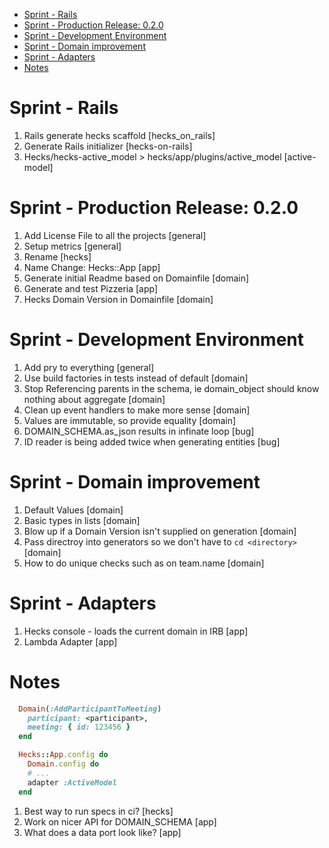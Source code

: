 <!-- TOC -->

- [Sprint - Rails](#sprint---rails)
- [Sprint - Production Release: 0.2.0](#sprint---production-release-020)
- [Sprint - Development Environment](#sprint---development-environment)
- [Sprint - Domain improvement](#sprint---domain-improvement)
- [Sprint - Adapters](#sprint---adapters)
- [Notes](#notes)

<!-- /TOC -->

# Sprint - Rails
1. Rails generate hecks scaffold [hecks_on_rails]
1. Generate Rails initializer [hecks-on-rails]
1. Hecks/hecks-active_model > hecks/app/plugins/active_model [active-model]

# Sprint - Production Release: 0.2.0
1. Add License File to all the projects [general]
1. Setup metrics [general]
1. Rename [hecks]
1. Name Change: Hecks::App [app]
1. Generate initial Readme based on Domainfile [domain]
1. Generate and test Pizzeria [app]
1. Hecks Domain Version in Domainfile [domain]

# Sprint - Development Environment
1. Add pry to everything [general]
1. Use build factories in tests instead of default [domain]
1. Stop Referencing parents in the schema, ie domain_object should know nothing about aggregate [domain]
1. Clean up event handlers to make more sense [domain]
1. Values are immutable, so provide equality [domain]
1. DOMAIN_SCHEMA.as_json results in infinate loop [bug]
1. ID reader is being added twice when generating entities [bug]

# Sprint - Domain improvement
1. Default Values [domain]
1. Basic types in lists [domain]
1. Blow up if a Domain Version isn't supplied on generation [domain]
1. Pass directroy into generators so we don't have to `cd <directory>` [domain]
1. How to do unique checks such as on team.name [domain]

# Sprint - Adapters
1. Hecks console - loads the current domain in IRB [app]
1. Lambda Adapter [app]

# Notes
```ruby
  Domain(:AddParticipantToMeeting)
    participant: <participant>,
    meeting: { id: 123456 }
  end
```

```ruby
  Hecks::App.config do 
    Domain.config do
    # ...
    adapter :ActiveModel
  end
```
1. Best way to run specs in ci? [hecks]
1. Work on nicer API for DOMAIN_SCHEMA [app]
1. What does a data port look like? [app]